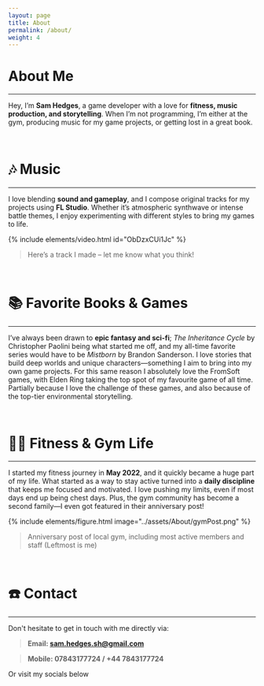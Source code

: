 ```yaml
---
layout: page
title: About
permalink: /about/
weight: 4
---
```


# **About Me**

---

Hey, I’m **Sam Hedges**, a game developer with a love for **fitness, music production, and storytelling**. When I’m not programming, I’m either at the gym, producing music for my game projects, or getting lost in a great book.

<p>&nbsp;</p>

# **🎶 Music**

---

I love blending **sound and gameplay**, and I compose original tracks for my projects using **FL Studio**. Whether it’s atmospheric synthwave or intense battle themes, I enjoy experimenting with different styles to bring my games to life. 

{% include elements/video.html id="ObDzxCUi1Jc" %}  
> Here’s a track I made – let me know what you think!

<p>&nbsp;</p>

# **📚 Favorite Books & Games**

---

I’ve always been drawn to **epic fantasy and sci-fi**; _The Inheritance Cycle_ by Christopher Paolini being what started me off, and my all-time favorite series would have to be _Mistborn_ by Brandon Sanderson. I love stories that build deep worlds and unique characters—something I aim to bring into my own game projects. For this same reason I absolutely love the FromSoft games, with Elden Ring taking the top spot of my favourite game of all time. Partially because I love the challenge of these games, and also because of the top-tier environmental storytelling.

<p>&nbsp;</p>

# **🏋️‍♂️ Fitness & Gym Life**

---

I started my fitness journey in **May 2022**, and it quickly became a huge part of my life. What started as a way to stay active turned into a **daily discipline** that keeps me focused and motivated. I love pushing my limits, even if most days end up being chest days. Plus, the gym community has become a second family—I even got featured in their anniversary post!

{% include elements/figure.html image="../assets/About/gymPost.png" %}
> Anniversary post of local gym, including most active members and staff (Leftmost is me)

<p>&nbsp;</p>

# **☎️ Contact️**

---

Don't hesitate to get in touch with me directly via:

> **Email: [sam.hedges.sh@gmail.com](mailto:sam.hedges.sh@gmail.com)**

> **Mobile: 07843177724 / +44 7843177724**

Or visit my socials below